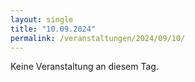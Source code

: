```yaml
---
layout: single
title: "10.09.2024"
permalink: /veranstaltungen/2024/09/10/
---
```


Keine Veranstaltung an diesem Tag.
